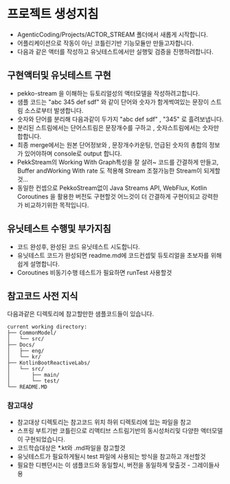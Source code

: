 
# 프로젝트 생성지침

- AgenticCoding/Projects/ACTOR_STREAM 폴더에서 새롭게 시작합니다.
- 어플리케이션으로 작동이 아닌 코틀린기반 기능모듈만 만들고자합니다.
- 다음과 같은 액터를 작성하고 유닛테스트에서만 실행및 검증을 진행하려합니다.

## 구현액터및 유닛테스트 구현
- pekko-stream 을 이해하는 듀토리얼성의 액터모델을 작성하려고합니다.
- 샘플 코드는 "abc 345 def sdf" 와 같이 단어와 숫자가 함게썩여있는 문장이 스트림 소스로부터 발생합니다.
- 숫자와 단어를 분리해 다음과같이 두가지 "abc def sdf" , "345" 로 흘려보냅니다.
- 분리된 스트림에서는 단어스트림은 문장개수를 구하고 , 숫자스트림에서는 숫자만 합합니다.
- 최종 merge에서는 원본 단어정보와 , 문장개수카운팅, 언급된 숫자의 총합의 정보가 있어야하며 console로 output 합니다.
- PekkStream의 Working With Graph특성을 잘 살려~ 코드를 간결하게 만들고, Buffer andWorking With rate 도 적용해 Stream 조절가능한 Stream이 되게할것...
- 동일한 컨셉으로 PekkoStream없이 Java Streams API, WebFlux, Kotlin Coroutines 을 활용한 버전도 구현할것 어느것이 더 간결하게 구현이되고 강력한가 비교하기위한 목적입니다.


## 유닛테스트 수행및 부가지침
- 코드 완성후, 완성된 코드 유닛테스트 시도합니다.
- 유닛테스트 코드가 완성되면 readme.md에 코드컨셉및 듀토리얼을 초보자를 위해 쉽게 설명합니다.
- Coroutines 비동기수행 테스트가 필요하면 runTest 사용할것

## 참고코드 사전 지식

다음과같은 디렉토리에 참고할만한 샘플코드들이 있습니다.

```
current working directory:
├── CommonModel/
│   └── src/
├── Docs/
│   ├── eng/
│   └── kr/
├── KotlinBootReactiveLabs/
│   └── src/
│       ├── main/
│       └── test/
└── README.MD
```

### 참고대상
- 참고대상 디렉토리는 참고코드 위치 하위 디렉토리에 있는 파일을 참고
- 스프링 부트기반 코틀린으로 리액티브 스트림기반의 동시성처리및 다양한 액터모델이 구현되었습니다.
- 코드학습대상은 *.kt와 .md파일을 참고할것
- 유닛테스트가 필요하게될시 test 파일에 사용되는 방식을 참고하고 개선할것
- 필요한 디펜던시는 이 샘플코드와 동일할시, 버전을 동일하게 맞출것 - 그레이들사용
